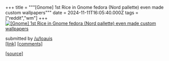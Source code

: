 +++
title = """[Gnome] 1st Rice in Gnome fedora (Nord pallette) even made custom wallpapers"""
date = 2024-11-11T16:05:40.000Z
tags = ["reddit","wm"]
+++
[![[Gnome] 1st Rice in Gnome fedora (Nord pallette) even made custom wallpapers](https://b.thumbs.redditmedia.com/ZygnoPfj2oRyLGhqSxAcgt0BbkK9GKb2hOiYCsbWL6o.jpg "[Gnome] 1st Rice in Gnome fedora (Nord pallette) even made custom wallpapers")](https://www.reddit.com/r/unixporn/comments/1govoxk/gnome_1st_rice_in_gnome_fedora_nord_pallette_even/)

submitted by [/u/Ioauis](https://www.reddit.com/user/Ioauis)  
[\[link\]](https://www.reddit.com/gallery/1govoxk) [\[comments\]](https://www.reddit.com/r/unixporn/comments/1govoxk/gnome_1st_rice_in_gnome_fedora_nord_pallette_even/)

[[source]](https://www.reddit.com/r/unixporn/comments/1govoxk/gnome_1st_rice_in_gnome_fedora_nord_pallette_even/)

